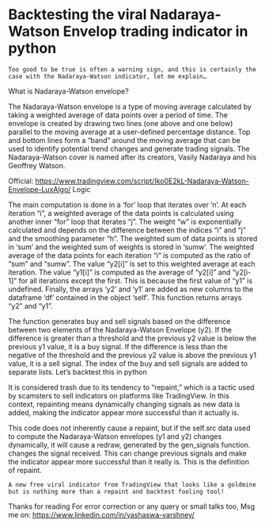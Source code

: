 # Backtesting the viral Nadaraya-Watson Envelop trading indicator in python

    Too good to be true is often a warning sign, and this is certainly the case with the Nadaraya-Watson indicator, let me explain…

What is Nadaraya-Watson envelope?

The Nadaraya-Watson envelope is a type of moving average calculated by taking a weighted average of data points over a period of time. The envelope is created by drawing two lines (one above and one below) parallel to the moving average at a user-defined percentage distance. Top and bottom lines form a “band” around the moving average that can be used to identify potential trend changes and generate trading signals. The Nadaraya-Watson cover is named after its creators, Vasily Nadaraya and his Geoffrey Watson.

Official: https://www.tradingview.com/script/Iko0E2kL-Nadaraya-Watson-Envelope-LuxAlgo/
Logic

The main computation is done in a ‘for’ loop that iterates over ’n’. At each iteration “i”, a weighted average of the data points is calculated using another inner “for” loop that iterates “j”. The weight “w” is exponentially calculated and depends on the difference between the indices “i” and “j” and the smoothing parameter “h”. The weighted sum of data points is stored in ‘sum’ and the weighted sum of weights is stored in ‘sumw’. The weighted average of the data points for each iteration “i” is computed as the ratio of “sum” and “sumw”. The value “y2[i]” is set to this weighted average at each iteration. The value “y1[i]” is computed as the average of “y2[i]” and “y2[i-1]” for all iterations except the first. This is because the first value of “y1” is undefined. Finally, the arrays ‘y2’ and ‘y1’ are added as new columns to the dataframe ‘df’ contained in the object ‘self’. This function returns arrays “y2” and “y1”.

The function generates buy and sell signals based on the difference between two elements of the Nadaraya-Watson Envelope (y2). If the difference is greater than a threshold and the previous y2 value is below the previous y1 value, it is a buy signal. If the difference is less than the negative of the threshold and the previous y2 value is above the previous y1 value, it is a sell signal. The index of the buy and sell signals are added to separate lists.
Let’s backtest this in python


It is considered trash due to its tendency to “repaint,” which is a tactic used by scamsters to sell indicators on platforms like TradingView. In this context, repainting means dynamically changing signals as new data is added, making the indicator appear more successful than it actually is.

This code does not inherently cause a repaint, but if the self.src data used to compute the Nadaraya-Watson envelopes (y1 and y2) changes dynamically, it will cause a redraw, generated by the gen_signals function. changes the signal received. This can change previous signals and make the indicator appear more successful than it really is. This is the definition of repaint.

    A new free viral indicator from TradingView that looks like a goldmine but is nothing more than a repaint and backtest fooling tool!

Thanks for reading
For error correction or any query or small talks too,
Msg me on: https://www.linkedin.com/in/yashaswa-varshney/
